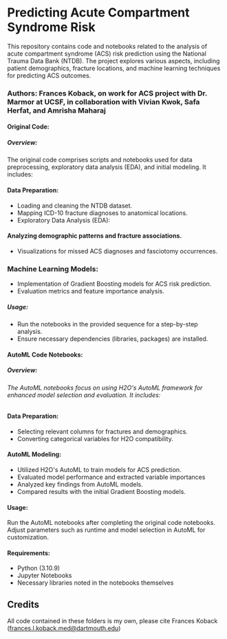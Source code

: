 # Predicting Acute Compartment Syndrome Risk

This repository contains code and notebooks related to the analysis of acute compartment syndrome (ACS) risk prediction using the National Trauma Data Bank (NTDB). The project explores various aspects, including patient demographics, fracture locations, and machine learning techniques for predicting ACS outcomes.

### Authors: Frances Koback, on work for ACS project with Dr. Marmor at UCSF, in collaboration with Vivian Kwok, Safa Herfat, and Amrisha Maharaj 

#### Original Code:
##### Overview:
The original code comprises scripts and notebooks used for data preprocessing, exploratory data analysis (EDA), and initial modeling. It includes:

#### Data Preparation:

- Loading and cleaning the NTDB dataset.
- Mapping ICD-10 fracture diagnoses to anatomical locations.
- Exploratory Data Analysis (EDA):

####  Analyzing demographic patterns and fracture associations.
- Visualizations for missed ACS diagnoses and fasciotomy occurrences.
### Machine Learning Models:

- Implementation of Gradient Boosting models for ACS risk prediction.
- Evaluation metrics and feature importance analysis.
##### Usage:

- Run the notebooks in the provided sequence for a step-by-step analysis.
- Ensure necessary dependencies (libraries, packages) are installed.
#### AutoML Code Notebooks:
##### Overview:
###### The AutoML notebooks focus on using H2O's AutoML framework for enhanced model selection and evaluation. It includes:

#### Data Preparation:

- Selecting relevant columns for fractures and demographics.
- Converting categorical variables for H2O compatibility.

#### AutoML Modeling:

- Utilized H2O's AutoML to train models for ACS prediction.
- Evaluated model performance and extracted variable importances
- Analyzed key findings from AutoML models.
- Compared results with the initial Gradient Boosting models.

#### Usage:
Run the AutoML notebooks after completing the original code notebooks.
Adjust parameters such as runtime and model selection in AutoML for customization.

#### Requirements: 

- Python (3.10.9) 
- Jupyter Notebooks 
- Necessary libraries noted in the notebooks themselves
  
## Credits
All code contained in these folders is my own, please cite Frances Koback (frances.l.koback.med@dartmouth.edu) 


